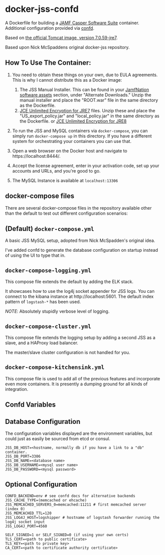 docker-jss-confd
================

A Dockerfile for building a [JAMF Casper Software Suite](http://www.jamfsoftware.com/products/casper-suite/) container.
Additional configuration provided via [confd](https://github.com/kelseyhightower/confd).

Based on [the official Tomcat image, version 7.0.59-jre7](https://registry.hub.docker.com/_/tomcat/).

Based upon Nick McSpaddens original docker-jss repository.

How To Use The Container:
-----
1.	You need to obtain these things on your own, due to EULA agreements.  This is why I cannot distribute this as a Docker image:
	1.	The JSS Manual Installer.  This can be found in your [JamfNation software assets](https://jamfnation.jamfsoftware.com/login.html) section, under "Alternate Downloads."  Unzip the manual installer and place the "ROOT.war" file in the same directory as the Dockerfile.
	2.	[JCE Unlimited Encryption for JRE7](http://www.oracle.com/technetwork/java/javase/downloads/jce-7-download-432124.html) files.  Unzip these and place the "US_export_policy.jar" and "local_policy.jar" in the same directory as the Dockerfile.
        or [JCE Unlimited Encryption for JRE8](http://www.oracle.com/technetwork/java/javase/downloads/jce8-download-2133166.html)

2.  To run the JSS and MySQL containers via `docker-compose`, you can simply run `docker-compose up` in this directory. If you have a different system for orchestrating your containers you can use that.
3.	Open a web browser on the Docker host and navigate to https://localhost:8444/.
4.	Accept the license agreement, enter in your activation code, set up your accounts and URLs, and you're good to go.
5.  The MySQL Instance is available at `localhost:13306`

docker-compose files
--------------------

There are several docker-compose files in the repository available other
than the default to test out different configuration scenarios:

## (Default) `docker-compose.yml` ##
 
A basic JSS MySQL setup, adopted from Nick McSpadden's original idea.

I've added confd to generate the database configuration on startup instead of using the UI to type that in.

## `docker-compose-logging.yml` ##

This compose file extends the default by adding the ELK stack.

It showcases how to use the log4j socket appender for JSS logs.
You can connect to the kibana instance at http://localhost:5601.
The default index pattern of `logstash-*` has been used.

*NOTE*: Absolutely stupidly verbose level of logging.

## `docker-compose-cluster.yml` ## 

This compose file extends the logging setup by adding a second JSS as a slave,
and a HAProxy load balancer. 

The master/slave cluster configuration is not handled for you.


## `docker-compose-kitchensink.yml` ##

This compose file is used to add all of the previous features and
incorporate even more containers. It is presently a dumping ground for
all kinds of integration.

Confd Variables
---------------

## Database Configuration ##

The configuration variables displayed are the environment variables, but could just as easily be
sourced from etcd or consul.

```
JSS_DB_HOST=<hostname, normally db if you have a link to a "db" container.
JSS_DB_PORT=3306
JSS_DB_NAME=<database name>
JSS_DB_USERNAME=<mysql user name>
JSS_DB_PASSWORD=<mysql password>
```

## Optional Configuration ##

```
CONFD_BACKEND=env # see confd docs for alternative backends
JSS_CACHE_TYPE=(memcached or ehcache)
JSS_MEMCACHED_SERVERS_0=memcached:11211 # first memcached server (index 0)
JSS_MEMCACHED_TTL=120
JSS_LOG4J_HOST=logshipper # hostname of logstash forwarder running the log4j socket input
JSS_LOG4J_PORT=4560

SELF_SIGNED=1 or SELF_SIGNED=0 (if using your own certs)
TLS_CERT=<path to public certificate>
TLS_KEY=<path to private key>
CA_CERT=<path to certificate authority certificate>
```
